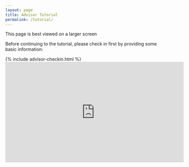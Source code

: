 ```yaml
---
layout: page
title: Advisor Tutorial
permalink: /tutorial/
---
```


<p class="visible-mobile">This page is best viewed on a larger screen</p>

<section id="advisor-checkin">
<p>Before continuing to the tutorial, please check in first by providing some basic information:</p>
{% include advisor-checkin.html %}
</section>

<article id="tutorial" class="hidden">
    <iframe width="560" height="315" src="https://www.youtube.com/embed/V9RgzTnp1t0?modestbranding=1&rel=0" frameborder="0" allow="accelerometer; encrypted-media; gyroscope; picture-in-picture" allowfullscreen></iframe>
</article>

<script>

checkCheckedIn();


function checkCheckedIn () {
    var checkin = $("#advisor-checkin");
    var tutorial = $("#tutorial");
    if (window.location.hash === "#checked-in") {
        checkin.addClass("hidden");
        tutorial.removeClass("hidden");
    } else {
        checkin.removeClass("hidden");
        tutorial.addClass("hidden");
    }
}

$(window).on("hashchange", function(){
    checkCheckedIn();
});

</script>
